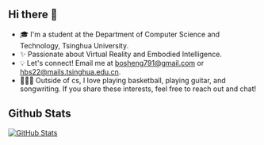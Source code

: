 ## Hi there 👋

<!--
**bflyer/bflyer** is a ✨ _special_ ✨ repository because its `README.md` (this file) appears on your GitHub profile.

Here are some ideas to get you started:

- 🔭 I’m currently working on ...
- 🌱 I’m currently learning ...
- 👯 I’m looking to collaborate on ...
- 🤔 I’m looking for help with ...
- 💬 Ask me about ...
- 📫 How to reach me: ...
- 😄 Pronouns: ...
- ⚡ Fun fact: ...
-->
- 🎓 I'm a student at the Department of Computer Science and Technology, Tsinghua University.  
- ✨ Passionate about Virtual Reality and Embodied Intelligence.  
- 💡 Let's connect! Email me at bosheng791@gmail.com or hbs22@mails.tsinghua.edu.cn.  
- 🏀🎸📝 Outside of cs, I love playing basketball, playing guitar, and songwriting. If you share these interests, feel free to reach out and chat!

## Github Stats
[![GitHub Stats](https://github-readme-stats.vercel.app/api?username=bflyer&show_icons=true&theme=radical)](https://github.com/bflyer)

